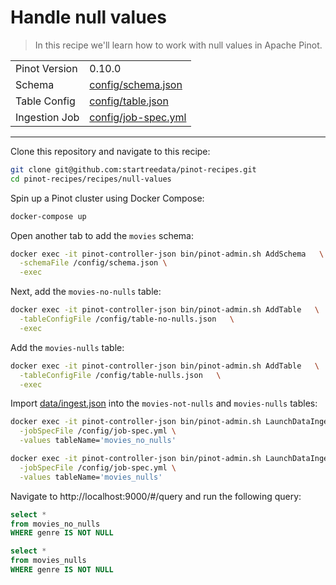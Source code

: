 # Handle null values

> In this recipe we'll learn how to work with null values in Apache Pinot.

<table>
  <tr>
    <td>Pinot Version</td>
    <td>0.10.0</td>
  </tr>
  <tr>
    <td>Schema</td>
    <td><a href="config/schema.json">config/schema.json</a></td>
  </tr>
    <tr>
    <td>Table Config</td>
    <td><a href="config/table.json">config/table.json</a></td>
  </tr>
      <tr>
    <td>Ingestion Job</td>
    <td><a href="config/job-spec.yml">config/job-spec.yml</a></td>
  </tr>
</table>

***

Clone this repository and navigate to this recipe:

```bash
git clone git@github.com:startreedata/pinot-recipes.git
cd pinot-recipes/recipes/null-values
```

Spin up a Pinot cluster using Docker Compose:

```bash
docker-compose up
```

Open another tab to add the `movies` schema:

```bash
docker exec -it pinot-controller-json bin/pinot-admin.sh AddSchema   \
  -schemaFile /config/schema.json \
  -exec
```

Next, add the `movies-no-nulls` table:

```bash
docker exec -it pinot-controller-json bin/pinot-admin.sh AddTable   \
  -tableConfigFile /config/table-no-nulls.json   \
  -exec
```

Add the `movies-nulls` table:

```bash
docker exec -it pinot-controller-json bin/pinot-admin.sh AddTable   \
  -tableConfigFile /config/table-nulls.json   \
  -exec
```

Import [data/ingest.json](data/import.json) into the `movies-not-nulls` and `movies-nulls` tables:

```bash
docker exec -it pinot-controller-json bin/pinot-admin.sh LaunchDataIngestionJob \
  -jobSpecFile /config/job-spec.yml \
  -values tableName='movies_no_nulls'
```

```bash
docker exec -it pinot-controller-json bin/pinot-admin.sh LaunchDataIngestionJob \
  -jobSpecFile /config/job-spec.yml \
  -values tableName='movies_nulls'
```

Navigate to http://localhost:9000/#/query and run the following query:

```sql
select * 
from movies_no_nulls 
WHERE genre IS NOT NULL
```

```sql
select * 
from movies_nulls 
WHERE genre IS NOT NULL
```